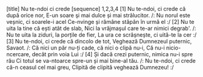 [title] Nu te-ndoi ci crede
[sequence] 1,2,3,4
[1]
Nu te-ndoi, ci crede că după orice nor,
E-un soare şi mai dulce și mai strălucitor.
/: Nu norul este veșnic, ci soarele-i acel
Ce-nvinge și rămâne stăpân în urmă el :/
[2]
Nu te uita la tine că ești atât de slab,
Nici la vrăjmaşul care te-ar nimici degrab'.
/: Nu te uita la ziduri, la porțile de fier,
La ura ce scrâșnește, ci uită-te la cer :/
[3]
Nu te-ndoi, ci crede că dincolo de tot,
Veghează Dumnezeul puternic, Savaot.
/: Că nici un păr nu-ți cade, că nici o clipă nu-i,
Că nu-i nicio-ncercare, decât prin voia Lui :/
[4]
Și dacă crezi puternic, nimica nu-i spre rău
Ci totul se va-ntoarce spre-un și mai bine-al tău.
/: Nu te-ndoi, ci crede că-n ceasul cel mai greu,
Clipită de clipită veghează Dumnezeu! :/

